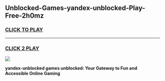 
## Unblocked-Games-yandex-unblocked-Play-Free-2h0mz
<h3>
<a href="https://premium76.site?title=yandex-unblocked&ref=18A1">CLICK TO PLAY</a></h3>
<hr>

<h3>
<a href="https://premium76.site?title=yandex-unblocked&ref=18A1">CLICK 2 PLAY</a>
  
</h3>

<a href="https://premium76.site?title=yandex-unblocked&ref=18A1"><img src="https://clearcache.store/games.png"></a>


**yandex-unblocked games unblocked: Your Gateway to Fun and Accessible Online Gaming**
